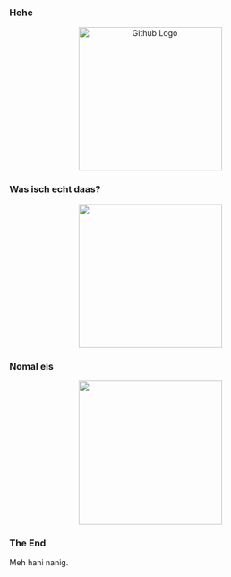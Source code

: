### Hehe

<p align="center">
  <img src="https://img-9gag-fun.9cache.com/photo/aWYX06A_700bwp.webp" width="256" title="Github Logo">
</p>

### Was isch echt daas?

<p align="center">
  <img src="https://img-9gag-fun.9cache.com/photo/aV3r9jv_700bwp.webp" width="256">
</p>

### Nomal eis

<p align="center">
  <img src="https://img-9gag-fun.9cache.com/photo/abY8mEr_700bwp.webp" width="256">
</p>

### The End

Meh hani nanig.

